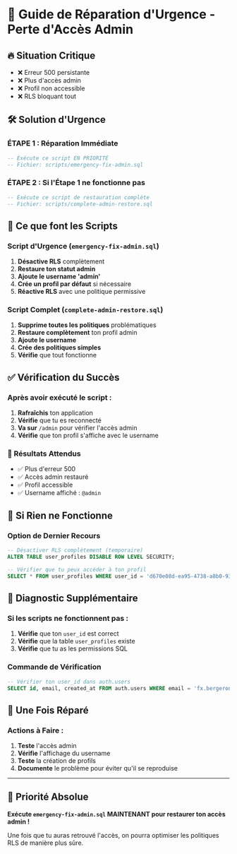 # 🚨 Guide de Réparation d'Urgence - Perte d'Accès Admin

## 🔥 Situation Critique
- ❌ Erreur 500 persistante
- ❌ Plus d'accès admin
- ❌ Profil non accessible
- ❌ RLS bloquant tout

## 🛠️ Solution d'Urgence

### **ÉTAPE 1 : Réparation Immédiate**
```sql
-- Exécute ce script EN PRIORITÉ
-- Fichier: scripts/emergency-fix-admin.sql
```

### **ÉTAPE 2 : Si l'Étape 1 ne fonctionne pas**
```sql
-- Exécute ce script de restauration complète
-- Fichier: scripts/complete-admin-restore.sql
```

## 🎯 Ce que font les Scripts

### Script d'Urgence (`emergency-fix-admin.sql`)
1. **Désactive RLS** complètement
2. **Restaure ton statut admin**
3. **Ajoute le username 'admin'**
4. **Crée un profil par défaut** si nécessaire
5. **Réactive RLS** avec une politique permissive

### Script Complet (`complete-admin-restore.sql`)
1. **Supprime toutes les politiques** problématiques
2. **Restaure complètement** ton profil admin
3. **Ajoute le username**
4. **Crée des politiques simples**
5. **Vérifie** que tout fonctionne

## ✅ Vérification du Succès

### Après avoir exécuté le script :
1. **Rafraîchis** ton application
2. **Vérifie** que tu es reconnecté
3. **Va sur** `/admin` pour vérifier l'accès admin
4. **Vérifie** que ton profil s'affiche avec le username

### 🎯 Résultats Attendus
- ✅ Plus d'erreur 500
- ✅ Accès admin restauré
- ✅ Profil accessible
- ✅ Username affiché : `@admin`

## 🚨 Si Rien ne Fonctionne

### Option de Dernier Recours
```sql
-- Désactiver RLS complètement (temporaire)
ALTER TABLE user_profiles DISABLE ROW LEVEL SECURITY;

-- Vérifier que tu peux accéder à ton profil
SELECT * FROM user_profiles WHERE user_id = 'd670e08d-ea95-4738-a8b0-93682c9b5814';
```

## 🔧 Diagnostic Supplémentaire

### Si les scripts ne fonctionnent pas :
1. **Vérifie** que ton `user_id` est correct
2. **Vérifie** que la table `user_profiles` existe
3. **Vérifie** que tu as les permissions SQL

### Commande de Vérification
```sql
-- Vérifier ton user_id dans auth.users
SELECT id, email, created_at FROM auth.users WHERE email = 'fx.bergeron011@gmail.com';
```

## 🎉 Une Fois Réparé

### Actions à Faire :
1. **Teste** l'accès admin
2. **Vérifie** l'affichage du username
3. **Teste** la création de profils
4. **Documente** le problème pour éviter qu'il se reproduise

---

## 🚀 Priorité Absolue

**Exécute `emergency-fix-admin.sql` MAINTENANT pour restaurer ton accès admin !**

Une fois que tu auras retrouvé l'accès, on pourra optimiser les politiques RLS de manière plus sûre.
